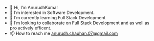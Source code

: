 - 👋 Hi, I’m AnurudhKumar
- 👀 I’m interested in Software Development.
- 🌱 I’m currently learning Full Stack Development
- 💞️ I’m looking to collaborate on  Full Stack Development and as well as pro actively efficent.
- 📫 How to reach me anurudh.chauhan.07@gmail.com

<!---
AnurudhKumarDotNetRepo/AnurudhKumarDotNetRepo is a ✨ special ✨ repository because its `README.md` (this file) appears on your GitHub profile.
You can click the Preview link to take a look at your changes.
--->
